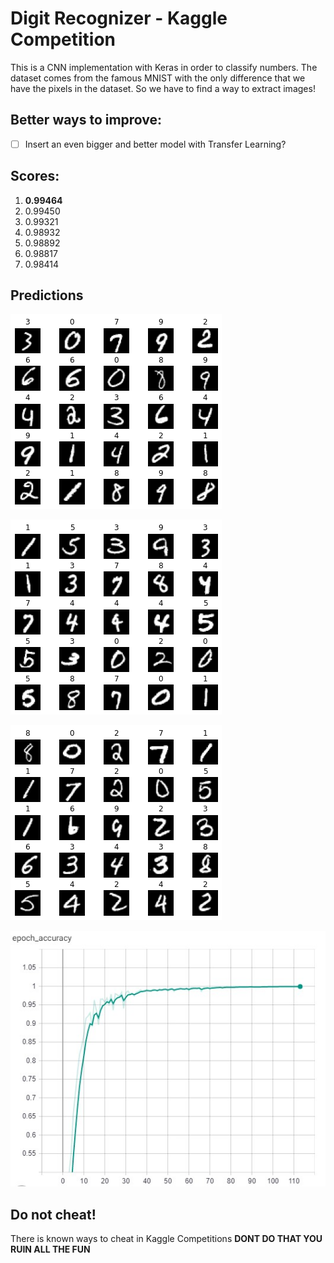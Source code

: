 # Digit Recognizer - Kaggle Competition

This is a CNN implementation with Keras in order to classify numbers.
The dataset comes from the famous MNIST with the only difference that we have the pixels in the dataset.
So we have to find a way to extract images!

## Better ways to improve:

- [ ] Insert an even bigger and better model with Transfer Learning?

## Scores:

1. **0.99464**
2. 0.99450
3. 0.99321
4. 0.98932
5. 0.98892
6. 0.98817
7. 0.98414

## Predictions

![Alt text](./assets/image1.png?raw=true)

![Alt text](./assets/image2.png?raw=true)

![Alt text](./assets/image3.png?raw=true)

![Alt text](./assets/train.jpg?raw=true)

## Do not cheat!

There is known ways to cheat in Kaggle Competitions
**DΟΝΤ DO THAT YOU RUIN ALL THE FUN**
